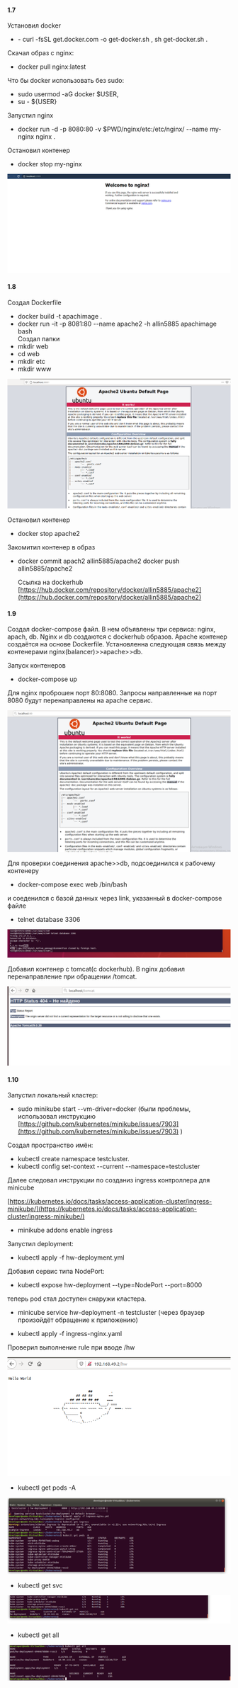 ﻿ 
#### 1.7 
Установил docker
 - \- curl -fsSL get.docker.com -o get-docker.sh , sh get-docker.sh .
    
  Скачал образ с nginx: 
   
  - docker pull nginx:latest
   
   Что бы docker использовать без sudo: 
 
   - sudo usermod -aG docker $USER,
   - su - ${USER}
    
 Запустил nginx 
 
- docker run -d -p 8080:80 -v $PWD/nginx/etc:/etc/nginx/ --name my-nginx nginx .
 
 Остановил контенер 
 - docker stop my-nginx

![Image alt](https://github.com/allin58/DevOps/blob/master/lab-1.2/65.PNG)  


#### 1.8 
Создал Dockerfile
   - docker build -t apachimage .
   - docker run -it -p 8081:80 --name apache2 -h allin5885 apachimage bash  
    Создал папки 
   - mkdir web
   - cd web
  -  mkdir etc
  -  mkdir www
    
![Image alt](https://github.com/allin58/DevOps/blob/master/lab-1.2/1.PNG)  


 Остановил контенер
  -  docker stop apache2
    
 Закомитил контенер в образ
  - docker commit apach2 allin5885/apache2
    docker push allin5885/apache2

    Ссылка на dockerhub
    [https://hub.docker.com/repository/docker/allin5885/apache2](https://hub.docker.com/repository/docker/allin5885/apache2)

    
   
#### 1.9 
Создал docker-compose файл. В нем объявлены три сервиса: nginx, apach, db.  Nginx и db создаются с dockerhub образов. Apache контенер создаётся на основе Dockerfile. Установленна следующая связь между контенерами nginx(balancer)>>apache>>db.

Запуск контенеров
  - docker-compose up
  
 Для nginx проброшен порт 80:8080. Запросы направленные на порт 8080 будут 
    перенаправлены на apache сервис. 
       
   ![Image alt](https://github.com/allin58/DevOps/blob/master/lab-1.2/apache.PNG)   

   Для проверки соединения apache>>db, подсоединился к рабочему контенеру
  - docker-compose exec web /bin/bash
    
   и соеденился с базой данных через link, указанный в docker-compose файле 
  - telnet database 3306
   
   ![Image alt](https://github.com/allin58/DevOps/blob/master/lab-1.2/db.PNG)   


 Добавил контенер с tomcat(с dockerhub).
 В nginx добавил перенаправление при обращении /tomcat.

   ![Image alt](https://github.com/allin58/DevOps/blob/master/lab-1.2/tom.PNG)   


#### 1.10
   Запустил локальный кластер:
   - sudo minikube start --vm-driver=docker
    (были проблемы, использовал инструкцию [https://github.com/kubernetes/minikube/issues/7903](https://github.com/kubernetes/minikube/issues/7903) )
    
  Создал пространство имён: 
  - kubectl create namespace testcluster.
 -  kubectl config set-context --current --namespace=testcluster
   
   Далее следовал инструкции по созданиз ingress  контроллера для minicube
   
   [https://kubernetes.io/docs/tasks/access-application-cluster/ingress-minikube/](https://kubernetes.io/docs/tasks/access-application-cluster/ingress-minikube/)
   
  - minikube addons enable ingress
   
   Запустил deployment:
   - kubectl apply -f hw-deployment.yml
    
   Добавил сервис типа NodePort:
   - kubectl expose hw-deployment --type=NodePort --port=8000 
   
   теперь pod стал доступен снаружи кластера.
  
  - minicube service hw-deployment -n testcluster (через браузер произойдёт обращение к приложению)
  
 -  kubectl apply -f ingress-nginx.yaml
   
   Проверил выполнение rule при вводе /hw

   ![Image alt](https://github.com/allin58/DevOps/blob/master/lab-1.2/hw.PNG) 


   - kubectl get pods -A
    
   ![Image alt](https://github.com/allin58/DevOps/blob/master/lab-1.2/get1.PNG)

   - kubectl get svc
    
   ![Image alt](https://github.com/allin58/DevOps/blob/master/lab-1.2/get2.PNG)
   
  - kubectl get all
   
   ![Image alt](https://github.com/allin58/DevOps/blob/master/lab-1.2/get3.PNG)   
       
     
      
      
